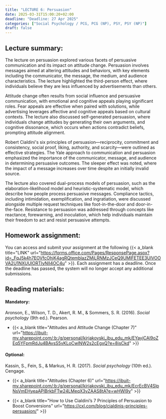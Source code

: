 ```yaml
---
title: "LECTURE 6: Persuasion"
date: 2025-03-31T15:00:20+02:00
deadline: "Deadline: 27 Apr 2025"
categories: ["Social Psychology / PCG, PCG (NP), PSY, PSY (NP)"]
draft: false
---
```


## Lecture summary:

The lecture on persuasion explored various facets of persuasive communication and its impact on attitude change. Persuasion involves messages aimed at altering attitudes and behaviors, with key elements including the communicator, the message, the medium, and audience characteristics. The lecture highlighted the third-person effect, where individuals believe they are less influenced by advertisements than others.

Attitude change often results from social influence and persuasive communication, with emotional and cognitive appeals playing significant roles. Fear appeals are effective when paired with solutions, while advertising leverages affective and cognitive appeals based on cultural contexts. The lecture also discussed self-generated persuasion, where individuals change attitudes by generating their own arguments, and cognitive dissonance, which occurs when actions contradict beliefs, prompting attitude alignment.

Robert Cialdini's six principles of persuasion—reciprocity, commitment and consistency, social proof, liking, authority, and scarcity—were outlined as effective strategies. The Yale approach to communication and persuasion emphasized the importance of the communicator, message, and audience in determining persuasive outcomes. The sleeper effect was noted, where the impact of a message increases over time despite an initially invalid source.

The lecture also covered dual-process models of persuasion, such as the elaboration-likelihood model and heuristic-systematic model, which describe how people process persuasive messages. Compliance tactics, including intimidation, exemplification, and ingratiation, were discussed alongside multiple request techniques like foot-in-the-door and door-in-the-face. Resistance to persuasion was addressed through concepts like reactance, forewarning, and inoculation, which help individuals maintain their freedom to act and resist persuasive attempts.

## Homework assignment:

You can access and submit your assignment at the following {{< a_blank title="LINK" url="https://forms.office.com/Pages/ResponsePage.aspx?id=_FqJ5k4h7EOVfcOhjK4agRQtemblazZMjLRNMzJCeQ9UMlFETEE3UlVOOVA2U1NXUUlORTIyNlI4OC4u" >}}. Each assignment has a deadline. Once the deadline has passed, the system will no longer accept any additional submissions.

## Reading materials:

#### Mandatory:

Aronson, E., Wilson, T. D., Akert, R. M., & Sommers, S. R. (2016). *Social psychology* (9th ed.). Pearson.

* {{< a_blank title="Attitudes and Attitude Change (Chapter 7)" url="https://ibuit-my.sharepoint.com/:b:/g/personal/kirjakovski_ibu_edu_mk/EYayjCAl9oZEq5YFpmRdJu4BAvsS5vKLoCwlNW2s2cEgxQ?e=8isCkd" >}}

#### Optional:

Kassin, S., Fein, S., & Markus, H. R. (2017). *Social psychology* (10th ed.). Cengage.

*  {{< a_blank title="Attitudes (Chapter 6)" url="https://ibuit-my.sharepoint.com/:b:/g/personal/kirjakovski_ibu_edu_mk/EcrEcBV4SlpNsVmEHyeaAPIBrkbFTw24LMeqX3vZAAS8tA?e=wHWl9y" >}}

* {{< a_blank title="How to Use Cialdini’s 7 Principles of Persuasion to Boost Conversions" url="https://cxl.com/blog/cialdinis-principles-persuasion/" >}}
